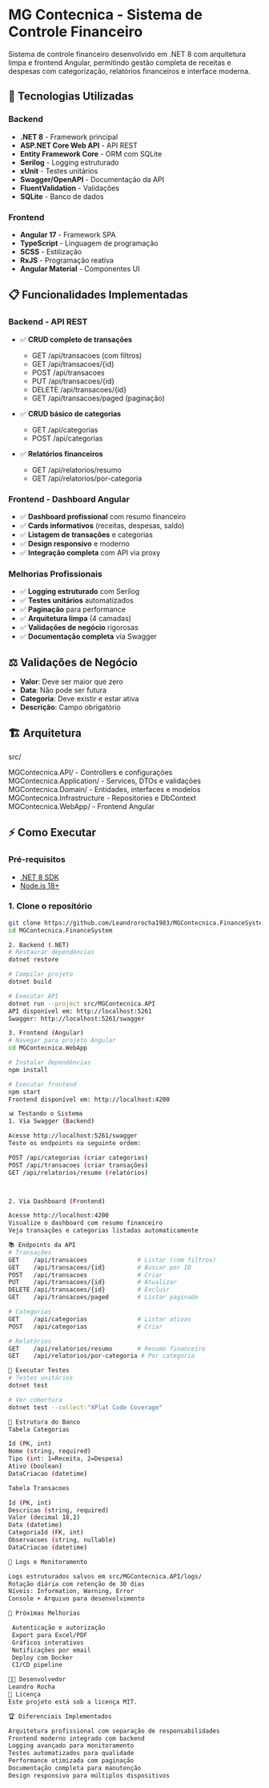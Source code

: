 # MG Contecnica - Sistema de Controle Financeiro

Sistema de controle financeiro desenvolvido em .NET 8 com arquitetura limpa e frontend Angular, permitindo gestão completa de receitas e despesas com categorização, relatórios financeiros e interface moderna.

## 🚀 Tecnologias Utilizadas

### Backend
- **.NET 8** - Framework principal
- **ASP.NET Core Web API** - API REST
- **Entity Framework Core** - ORM com SQLite
- **Serilog** - Logging estruturado
- **xUnit** - Testes unitários
- **Swagger/OpenAPI** - Documentação da API
- **FluentValidation** - Validações
- **SQLite** - Banco de dados

### Frontend
- **Angular 17** - Framework SPA
- **TypeScript** - Linguagem de programação
- **SCSS** - Estilização
- **RxJS** - Programação reativa
- **Angular Material** - Componentes UI

## 📋 Funcionalidades Implementadas

### Backend - API REST
- ✅ **CRUD completo de transações**
  - GET /api/transacoes (com filtros)
  - GET /api/transacoes/{id}
  - POST /api/transacoes
  - PUT /api/transacoes/{id}
  - DELETE /api/transacoes/{id}
  - GET /api/transacoes/paged (paginação)

- ✅ **CRUD básico de categorias**
  - GET /api/categorias
  - POST /api/categorias

- ✅ **Relatórios financeiros**
  - GET /api/relatorios/resumo
  - GET /api/relatorios/por-categoria

### Frontend - Dashboard Angular
- ✅ **Dashboard profissional** com resumo financeiro
- ✅ **Cards informativos** (receitas, despesas, saldo)
- ✅ **Listagem de transações** e categorias
- ✅ **Design responsivo** e moderno
- ✅ **Integração completa** com API via proxy

### Melhorias Profissionais
- ✅ **Logging estruturado** com Serilog
- ✅ **Testes unitários** automatizados
- ✅ **Paginação** para performance
- ✅ **Arquitetura limpa** (4 camadas)
- ✅ **Validações de negócio** rigorosas
- ✅ **Documentação completa** via Swagger

## ⚖️ Validações de Negócio

- **Valor**: Deve ser maior que zero
- **Data**: Não pode ser futura
- **Categoria**: Deve existir e estar ativa
- **Descrição**: Campo obrigatório

## 🏗️ Arquitetura

src/ 

MGContecnica.API/           - Controllers e configurações
MGContecnica.Application/   - Services, DTOs e validações
MGContecnica.Domain/        - Entidades, interfaces e modelos
MGContecnica.Infrastructure - Repositories e DbContext
MGContecnica.WebApp/        - Frontend Angular
## ⚡ Como Executar

### Pré-requisitos
- [.NET 8 SDK](https://dotnet.microsoft.com/download/dotnet/8.0)
- [Node.js 18+](https://nodejs.org/)

### 1. Clone o repositório
```bash
git clone https://github.com/Leandrorocha1983/MGContecnica.FinanceSystem.git
cd MGContecnica.FinanceSystem

2. Backend (.NET)
# Restaurar dependências
dotnet restore

# Compilar projeto
dotnet build

# Executar API
dotnet run --project src/MGContecnica.API
API disponível em: http://localhost:5261
Swagger: http://localhost:5261/swagger

3. Frontend (Angular)
# Navegar para projeto Angular
cd MGContecnica.WebApp

# Instalar dependências
npm install

# Executar frontend
npm start
Frontend disponível em: http://localhost:4200

📊 Testando o Sistema
1. Via Swagger (Backend)

Acesse http://localhost:5261/swagger
Teste os endpoints na seguinte ordem:

POST /api/categorias (criar categorias)
POST /api/transacoes (criar transações)
GET /api/relatorios/resumo (relatórios)



2. Via Dashboard (Frontend)

Acesse http://localhost:4200
Visualize o dashboard com resumo financeiro
Veja transações e categorias listadas automaticamente

📚 Endpoints da API
# Transações
GET    /api/transacoes              # Listar (com filtros)
GET    /api/transacoes/{id}         # Buscar por ID
POST   /api/transacoes              # Criar
PUT    /api/transacoes/{id}         # Atualizar
DELETE /api/transacoes/{id}         # Excluir
GET    /api/transacoes/paged        # Listar paginado

# Categorias
GET    /api/categorias              # Listar ativas
POST   /api/categorias              # Criar

# Relatórios
GET    /api/relatorios/resumo       # Resumo financeiro
GET    /api/relatorios/por-categoria # Por categoria

🧪 Executar Testes
# Testes unitários
dotnet test

# Ver cobertura
dotnet test --collect:"XPlat Code Coverage"

📁 Estrutura do Banco
Tabela Categorias

Id (PK, int)
Nome (string, required)
Tipo (int: 1=Receita, 2=Despesa)
Ativo (boolean)
DataCriacao (datetime)

Tabela Transacoes

Id (PK, int)
Descricao (string, required)
Valor (decimal 18,2)
Data (datetime)
CategoriaId (FK, int)
Observacoes (string, nullable)
DataCriacao (datetime)

📝 Logs e Monitoramento

Logs estruturados salvos em src/MGContecnica.API/logs/
Rotação diária com retenção de 30 dias
Níveis: Information, Warning, Error
Console + Arquivo para desenvolvimento

🚀 Próximas Melhorias

 Autenticação e autorização
 Export para Excel/PDF
 Gráficos interativos
 Notificações por email
 Deploy com Docker
 CI/CD pipeline

👨‍💻 Desenvolvedor
Leandro Rocha
📄 Licença
Este projeto está sob a licença MIT.

🏆 Diferenciais Implementados

Arquitetura profissional com separação de responsabilidades
Frontend moderno integrado com backend
Logging avançado para monitoramento
Testes automatizados para qualidade
Performance otimizada com paginação
Documentação completa para manutenção
Design responsivo para múltiplos dispositivos
